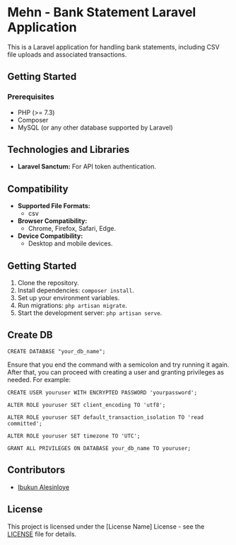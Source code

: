 # Mehn - Bank Statement Laravel Application

This is a Laravel application for handling bank statements, including CSV file uploads and associated transactions.

## Getting Started

### Prerequisites

-   PHP (>= 7.3)
-   Composer
-   MySQL (or any other database supported by Laravel)

## Technologies and Libraries

-   **Laravel Sanctum:** For API token authentication.

## Compatibility

-   **Supported File Formats:**
    -   csv
-   **Browser Compatibility:**
    -   Chrome, Firefox, Safari, Edge.
-   **Device Compatibility:**
    -   Desktop and mobile devices.

## Getting Started

1. Clone the repository.
2. Install dependencies: `composer install`.
3. Set up your environment variables.
4. Run migrations: `php artisan migrate`.
5. Start the development server: `php artisan serve`.

## Create DB

`CREATE DATABASE "your_db_name";`

Ensure that you end the command with a semicolon and try running it again. After that, you can proceed with creating a user and granting privileges as needed. For example:

`CREATE USER youruser WITH ENCRYPTED PASSWORD 'yourpassword';`

`ALTER ROLE youruser SET client_encoding TO 'utf8';`

`ALTER ROLE youruser SET default_transaction_isolation TO 'read committed';`

`ALTER ROLE youruser SET timezone TO 'UTC';`

`GRANT ALL PRIVILEGES ON DATABASE your_db_name TO youruser;`

## Contributors

-   [Ibukun Alesinloye](https://highb33kay.me)

## License

This project is licensed under the [License Name] License - see the [LICENSE](LICENSE) file for details.
